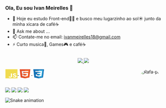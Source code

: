 ### Ola, Eu sou Ivan Meirelles 👋

- 🌱 Hoje eu estudo Front-end👩‍💻 e busco meu lugarzinho ao sol☀ junto da minha xicara de café☕
- 💬 Ask me about ...
- 📫 Contate-me no email: ivanmeirelles18@gmail.com
- ⚡ Curto musica🎸, Games🎮 e café☕

##

<div align="center">
  <a href="https://github.com/ivanmeirellesgit">
  <img height="180em" src="https://github-readme-stats.vercel.app/api?username=ivanmeirellesgit&show_icons=true&theme=dracula&include_all_commits=true&count_private=true"/>
  <img height="180em" src="https://github-readme-stats.vercel.app/api/top-langs/?username=ivanmeirelles&layout=compact&langs_count=7&theme=dracula"/>
</div>
<div style="display: inline_block"><br>
  <img align="center" alt="Rafa-Js" height="30" width="40" src="https://raw.githubusercontent.com/devicons/devicon/master/icons/javascript/javascript-plain.svg">
  <img align="center" alt="Rafa-HTML" height="30" width="40" src="https://raw.githubusercontent.com/devicons/devicon/master/icons/html5/html5-original.svg">
  <img align="center" alt="Rafa-CSS" height="30" width="40" src="https://raw.githubusercontent.com/devicons/devicon/master/icons/css3/css3-original.svg">
  <img align="right" alt="Rafa-pic" height="150" style="border-radius:50px;" src="https://octodex.github.com/images/privateinvestocat.jpg?width=676&height=676">
</div>
  
  ##
 
<div> 
  <a href="https://www.instagram.com/ivanmeirellesoficial/" target="_blank"><img src="https://img.shields.io/badge/-Instagram-%23E4405F?style=for-the-badge&logo=instagram&logoColor=white" target="_blank"></a>
 	<a href="https://www.twitch.tv/ivanmeirelless" target="_blank"><img src="https://img.shields.io/badge/Twitch-9146FF?style=for-the-badge&logo=twitch&logoColor=white" target="_blank"></a>
  <a href = "mailto:ivanmeirelles18@gmail.com"><img src="https://img.shields.io/badge/-Gmail-%23333?style=for-the-badge&logo=gmail&logoColor=white" target="_blank"></a>
  <a href="https://www.linkedin.com/in/ivanmeirelles/" target="_blank"><img src="https://img.shields.io/badge/-LinkedIn-%230077B5?style=for-the-badge&logo=linkedin&logoColor=white" target="_blank"></a> 
 
  ![Snake animation](https://github.com/IvanMeirellesGit/IvanMeirellesGit/blob/output/github-contribution-grid-snake.svg)
 
</div>
